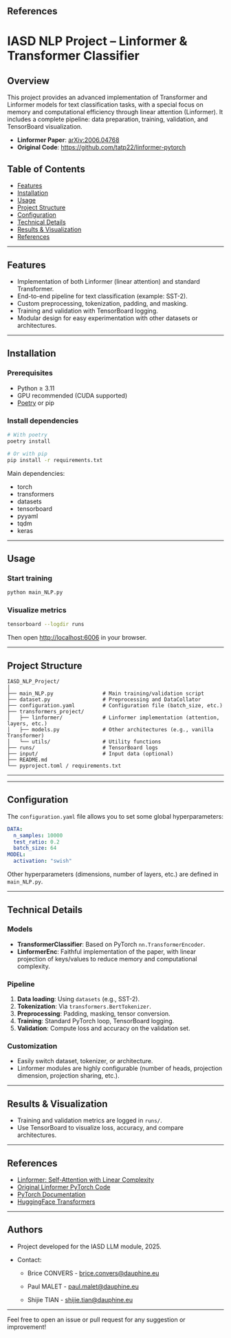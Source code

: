 ## References

# IASD NLP Project – Linformer & Transformer Classifier

## Overview

This project provides an advanced implementation of Transformer and Linformer models for text classification tasks, with a special focus on memory and computational efficiency through linear attention (Linformer). It includes a complete pipeline: data preparation, training, validation, and TensorBoard visualization.

- **Linformer Paper**: [arXiv:2006.04768](https://arxiv.org/pdf/2006.04768.pdf)
- **Original Code**: https://github.com/tatp22/linformer-pytorch

## Table of Contents

- [Features](#features)
- [Installation](#installation)
- [Usage](#usage)
- [Project Structure](#project-structure)
- [Configuration](#configuration)
- [Technical Details](#technical-details)
- [Results & Visualization](#results--visualization)
- [References](#references)

---

## Features

- Implementation of both Linformer (linear attention) and standard Transformer.
- End-to-end pipeline for text classification (example: SST-2).
- Custom preprocessing, tokenization, padding, and masking.
- Training and validation with TensorBoard logging.
- Modular design for easy experimentation with other datasets or architectures.

---

## Installation

### Prerequisites

- Python ≥ 3.11
- GPU recommended (CUDA supported)
- [Poetry](https://python-poetry.org/) or pip

### Install dependencies

```bash
# With poetry
poetry install

# Or with pip
pip install -r requirements.txt
```

Main dependencies:

- torch
- transformers
- datasets
- tensorboard
- pyyaml
- tqdm
- keras

---

## Usage

### Start training

```bash
python main_NLP.py
```

### Visualize metrics

```bash
tensorboard --logdir runs
```

Then open [http://localhost:6006](http://localhost:6006) in your browser.

---

## Project Structure

```
IASD_NLP_Project/
│
├── main_NLP.py                # Main training/validation script
├── dataset.py                 # Preprocessing and DataCollator
├── configuration.yaml         # Configuration file (batch_size, etc.)
├── transformers_project/
│   ├── linformer/             # Linformer implementation (attention, layers, etc.)
│   ├── models.py              # Other architectures (e.g., vanilla Transformer)
│   └── utils/                 # Utility functions
├── runs/                      # TensorBoard logs
├── input/                     # Input data (optional)
├── README.md
└── pyproject.toml / requirements.txt
```

---

---

## Configuration

The `configuration.yaml` file allows you to set some global hyperparameters:

```yaml
DATA:
  n_samples: 10000
  test_ratio: 0.2
  batch_size: 64
MODEL:
  activation: "swish"
```

Other hyperparameters (dimensions, number of layers, etc.) are defined in `main_NLP.py`.

---

## Technical Details

### Models

- **TransformerClassifier**: Based on PyTorch `nn.TransformerEncoder`.
- **LinformerEnc**: Faithful implementation of the paper, with linear projection of keys/values to reduce memory and computational complexity.

### Pipeline

1. **Data loading**: Using `datasets` (e.g., SST-2).
2. **Tokenization**: Via `transformers.BertTokenizer`.
3. **Preprocessing**: Padding, masking, tensor conversion.
4. **Training**: Standard PyTorch loop, TensorBoard logging.
5. **Validation**: Compute loss and accuracy on the validation set.

### Customization

- Easily switch dataset, tokenizer, or architecture.
- Linformer modules are highly configurable (number of heads, projection dimension, projection sharing, etc.).

---

## Results & Visualization

- Training and validation metrics are logged in `runs/`.
- Use TensorBoard to visualize loss, accuracy, and compare architectures.

---

## References

- [Linformer: Self-Attention with Linear Complexity](https://arxiv.org/pdf/2006.04768.pdf)
- [Original Linformer PyTorch Code](https://github.com/tatp22/linformer-pytorch)
- [PyTorch Documentation](https://pytorch.org/docs/stable/index.html)
- [HuggingFace Transformers](https://huggingface.co/docs/transformers/index)

---

## Authors

- Project developed for the IASD LLM module, 2025.
- Contact:

  - Brice CONVERS - brice.convers@dauphine.eu

  - Paul MALET - paul.malet@dauphine.eu
  - Shijie TIAN - shijie.tian@dauphine.eu

---

Feel free to open an issue or pull request for any suggestion or improvement!

